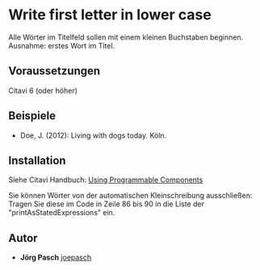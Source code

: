 # Write first letter in lower case
Alle Wörter im Titelfeld sollen mit einem kleinen Buchstaben beginnen. Ausnahme: erstes Wort im Titel.

## Voraussetzungen
Citavi 6 (oder höher)

## Beispiele

- Doe, J. (2012): Living with dogs today. Köln.

## Installation
Siehe Citavi Handbuch: [Using Programmable Components](https://www.citavi.com/programmable_components)

Sie können Wörter von der automatischen Kleinschreibung ausschließen: Tragen Sie diese im Code in Zeile 86 bis 90 in die Liste der "printAsStatedExpressions" ein.

## Autor
* **Jörg Pasch** [joepasch](https://github.com/joepasch)
